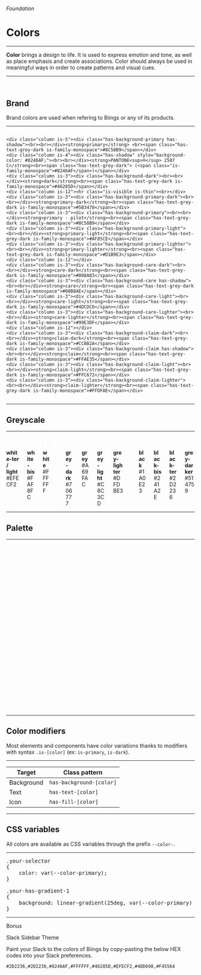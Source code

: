 <h6 class="subtitle is-6 is-uppercase has-text-grey">Foundation</h6><h1 class="title is-1 is-family-secondary">Colors</h1>
<hr class="is-visible">
<p class="subtitle is-5 is-family-secondary"><strong>Color</strong> brings a design to life. It is used to express emotion and tone, as well as place emphasis and create associations. Color should always be used in meaningful ways in order to create patterns and visual cues.</p>
<hr class="is-visible">
<br>
<h2 class="title is-4 is-spaced is-family-sans-serif">Brand</h2>

Brand colors are used when refering to Biings or any of its products.

<hr class="is-small">

<div class="columns is-multiline">
    
    <div class="column is-5"><div class="has-background-primary has-shadow"><br><br></div><strong>primary</strong> <br><span class="has-text-grey-dark is-family-monospace">#8C50B9</span></div>
    <div class="column is-4"><div class="has-shadow" style="background-color: #8246AF;"><br><br></div><strong>PANTONE<sup>®</sup> 2587 C</strong><br><span class="has-text-grey-dark"> (<span class="is-family-monospace">#8246AF</span>)</span></div>
    <div class="column is-3"><div class="has-background-dark"><br><br></div><strong>dark</strong><br><span class="has-text-grey-dark is-family-monospace">#46285D</span></div>
    <div class="column is-12"><hr class="is-visible is-thin"><br></div>
    <div class="column is-3"><div class="has-background-primary-dark"><br><br></div><strong>primary-dark</strong><br><span class="has-text-grey-dark is-family-monospace">#5B3478</span></div>
    <div class="column is-3"><div class="has-background-primary"><br><br></div><strong>primary · pilot</strong><br><span class="has-text-grey-dark is-family-monospace">#8C50B9</span></div>
    <div class="column is-3"><div class="has-background-primary-light"><br><br></div><strong>primary-light</strong><br><span class="has-text-grey-dark is-family-monospace">#AF85CE</span></div>
    <div class="column is-3"><div class="has-background-primary-lighter"><br><br></div><strong>primary-lighter</strong><br><span class="has-text-grey-dark is-family-monospace">#D1B9E3</span></div>
    <div class="column is-12"></div>
    <div class="column is-3"><div class="has-background-care-dark"><br><br></div><strong>care-dark</strong><br><span class="has-text-grey-dark is-family-monospace">#008A83</span></div>
    <div class="column is-3"><div class="has-background-care has-shadow"><br><br></div><strong>care</strong><br><span class="has-text-grey-dark is-family-monospace">#00B8AE</span></div>
    <div class="column is-3"><div class="has-background-care-light"><br><br></div><strong>care-light</strong><br><span class="has-text-grey-dark is-family-monospace">#4DCDC6</span></div>
    <div class="column is-3"><div class="has-background-care-lighter"><br><br></div><strong>care-lighter</strong><br><span class="has-text-grey-dark is-family-monospace">#99E3DF</span></div>
    <div class="column is-12"></div>
    <div class="column is-3"><div class="has-background-claim-dark"><br><br></div><strong>claim-dark</strong><br><span class="has-text-grey-dark is-family-monospace">#CC8B2A</span></div>
    <div class="column is-3"><div class="has-background-claim has-shadow"><br><br></div><strong>claim</strong><br><span class="has-text-grey-dark is-family-monospace">#FFAE35</span></div>
    <div class="column is-3"><div class="has-background-claim-light"><br><br></div><strong>claim-light</strong><br><span class="has-text-grey-dark is-family-monospace">#FFC672</span></div>
    <div class="column is-3"><div class="has-background-claim-lighter"><br><br></div><strong>claim-lighter</strong><br><span class="has-text-grey-dark is-family-monospace">#FFDFAE</span></div>
</div>

<hr class="is-visible is-large">

<h2 class="title is-4 is-family-sans-serif">Greyscale</h2>

<hr class="is-small">

<div class="columns is-multiline">
    <div class="column is-3"><div class="has-background-white-ter"><br><br></div><strong>white-ter / light</strong><br><span class="has-text-grey-dark is-family-monospace">#EFECF2</span></div>
    <div class="column is-3"><div class="has-background-white-bis"><br><br></div><strong>white-bis</strong><br><span class="has-text-grey-dark is-family-monospace">#FAF8FC</span></div>
    <div class="column is-3"><div class="has-background-white" style="box-shadow: inset 0 0 0 1px rgba(0,0,0,0.05);"><br><br></div><strong>white</strong><br><span class="has-text-grey-dark is-family-monospace">#FFFFFF</span></div>
    <div class="column is-12"></div>
    <div class="column is-3"><div class="has-background-grey-dark"><br><br></div><strong>grey-dark</strong><br><span class="has-text-grey-dark is-family-monospace">#706777</span></div>
    <div class="column is-3"><div class="has-background-grey"><br><br></div><strong>grey</strong><br><span class="has-text-grey-dark is-family-monospace">#A69FAC</span></div>
    <div class="column is-3"><div class="has-background-grey-light"><br><br></div><strong>grey-light</strong><br><span class="has-text-grey-dark is-family-monospace">#C8C3CD</span></div>
    <div class="column is-3"><div class="has-background-grey-lighter"><br><br></div><strong>grey-lighter</strong><br><span class="has-text-grey-dark is-family-monospace">#DFDBE3</span></div>
    <div class="column is-12"></div>
    <div class="column is-3"><div class="has-background-black"><br><br></div><strong>black</strong><br><span class="has-text-grey-dark is-family-monospace">#1A0E23</span></div>
    <div class="column is-3"><div class="has-background-black-bis"><br><br></div><strong>black-bis</strong><br><span class="has-text-grey-dark is-family-monospace">#241A2E</span></div>
    <div class="column is-3"><div class="has-background-black-ter"><br><br></div><strong>black-ter</strong><br><span class="has-text-grey-dark is-family-monospace">#2D2236</span></div>
    <div class="column is-3"><div class="has-background-grey-darker"><br><br></div><strong>grey-darker</strong><br><span class="has-text-grey-dark is-family-monospace">#514759</span></div>
</div>

<hr class="is-large is-visible">

<h2 class="title is-4 is-family-sans-serif">Palette</h2>

<hr class="is-small">

<div class="columns is-multiline">
    <div class="column is-3"><div class="has-background-purple-dark"><br><br></div><strong>purple-dark</strong><br><span class="has-text-grey-dark is-family-monospace">#803C88</span></div>
    <div class="column is-3"><div class="has-background-purple has-shadow"><br><br></div><strong>purple</strong><br><span class="has-text-grey-dark is-family-monospace">#AA50B5</span></div>
    <div class="column is-3"><div class="has-background-purple-light"><br><br></div><strong>purple-light</strong><br><span class="has-text-grey-dark is-family-monospace">#C485CB</span></div>
    <div class="column is-3"><div class="has-background-purple-lighter"><br><br></div><strong>purple-lighter</strong><br><span class="has-text-grey-dark is-family-monospace">#EEDCF0</span></div>
    <div class="column is-12"></div>
    <div class="column is-3"><div class="has-background-red-dark"><br><br></div><strong>red-dark</strong><br><span class="has-text-grey-dark is-family-monospace">#C34450</span></div>
    <div class="column is-3"><div class="has-background-red has-shadow"><br><br></div><strong>red</strong><br><span class="has-text-grey-dark is-family-monospace">#F45564</span></div>
    <div class="column is-3"><div class="has-background-red-light"><br><br></div><strong>red-light</strong><br><span class="has-text-grey-dark is-family-monospace">#F78893</span></div>
    <div class="column is-3"><div class="has-background-red-lighter"><br><br></div><strong>red-lighter</strong><br><span class="has-text-grey-dark is-family-monospace">#FDDDE0</span></div>
    <div class="column is-12"></div>
    <div class="column is-3"><div class="has-background-orange-dark"><br><br></div><strong>orange-dark</strong><br><span class="has-text-grey-dark is-family-monospace">#D97A37</span></div>
    <div class="column is-3"><div class="has-background-orange has-shadow"><br><br></div><strong>orange</strong><br><span class="has-text-grey-dark is-family-monospace">#FF8F41</span></div>
    <div class="column is-3"><div class="has-background-orange-light"><br><br></div><strong>orange-light</strong><br><span class="has-text-grey-dark is-family-monospace">#FFB17A</span></div>
    <div class="column is-3"><div class="has-background-orange-lighter"><br><br></div><strong>orange-lighter</strong><br><span class="has-text-grey-dark is-family-monospace">#FFE9D9</span></div>
    <div class="column is-12"></div>
    <div class="column is-3"><div class="has-background-yellow-dark"><br><br></div><strong>yellow-dark</strong><br><span class="has-text-grey-dark is-family-monospace">#D9A93D</span></div>
    <div class="column is-3"><div class="has-background-yellow has-shadow"><br><br></div><strong>yellow</strong><br><span class="has-text-grey-dark is-family-monospace">#FFC748</span></div>
    <div class="column is-3"><div class="has-background-yellow-light"><br><br></div><strong>yellow-light</strong><br><span class="has-text-grey-dark is-family-monospace">#FFD87F</span></div>
    <div class="column is-3"><div class="has-background-yellow-lighter"><br><br></div><strong>yellow-lighter</strong><br><span class="has-text-grey-dark is-family-monospace">#FFEEC8</span></div>
    <div class="column is-12"></div>
    <div class="column is-3"><div class="has-background-green-dark"><br><br></div><strong>green-dark</strong><br><span class="has-text-grey-dark is-family-monospace">#009351</span></div>
    <div class="column is-3"><div class="has-background-green has-shadow"><br><br></div><strong>green</strong><br><span class="has-text-grey-dark is-family-monospace">#00C46C</span></div>
    <div class="column is-3"><div class="has-background-green-light"><br><br></div><strong>green-light</strong><br><span class="has-text-grey-dark is-family-monospace">#4DD698</span></div>
    <div class="column is-3"><div class="has-background-green-lighter"><br><br></div><strong>green-lighter</strong><br><span class="has-text-grey-dark is-family-monospace">#CCF3E2</span></div>
    <div class="column is-12"></div>
    <div class="column is-3"><div class="has-background-turquoise-dark"><br><br></div><strong>turquoise-dark</strong><br><span class="has-text-grey-dark is-family-monospace">#009688</span></div>
    <div class="column is-3"><div class="has-background-turquoise has-shadow"><br><br></div><strong>turquoise</strong><br><span class="has-text-grey-dark is-family-monospace">#00C8B5</span></div>
    <div class="column is-3"><div class="has-background-turquoise-light"><br><br></div><strong>turquoise-light</strong><br><span class="has-text-grey-dark is-family-monospace">#4DD9CB</span></div>
    <div class="column is-3"><div class="has-background-turquoise-lighter"><br><br></div><strong>turquoise-lighter</strong><br><span class="has-text-grey-dark is-family-monospace">#CCF4F0</span></div>
    <div class="column is-12"></div>
    <div class="column is-3"><div class="has-background-cyan-dark"><br><br></div><strong>cyan-dark</strong><br><span class="has-text-grey-dark is-family-monospace">#018FB0</span></div>
    <div class="column is-3"><div class="has-background-cyan has-shadow"><br><br></div><strong>cyan</strong><br><span class="has-text-grey-dark is-family-monospace">#01BFEA</span></div>
    <div class="column is-3"><div class="has-background-cyan-light"><br><br></div><strong>cyan-light</strong><br><span class="has-text-grey-dark is-family-monospace">#4DD2F0</span></div>
    <div class="column is-3"><div class="has-background-cyan-lighter"><br><br></div><strong>cyan-lighter</strong><br><span class="has-text-grey-dark is-family-monospace">#CCF2FB</span></div>
    <div class="column is-12"></div>
    <div class="column is-3"><div class="has-background-blue-dark"><br><br></div><strong>blue-dark</strong><br><span class="has-text-grey-dark is-family-monospace">#065F9E</span></div>
    <div class="column is-3"><div class="has-background-blue has-shadow"><br><br></div><strong>blue</strong><br><span class="has-text-grey-dark is-family-monospace">#087FD2</span></div>
    <div class="column is-3"><div class="has-background-blue-light"><br><br></div><strong>blue-light</strong><br><span class="has-text-grey-dark is-family-monospace">#52A5E0</span></div>
    <div class="column is-3"><div class="has-background-blue-lighter"><br><br></div><strong>blue-lighter</strong><br><span class="has-text-grey-dark is-family-monospace">#CEE5F6</span></div>
</div>

<hr class="is-large is-visible">

<h2 class="title is-4 is-family-sans-serif is-spaced">Color modifiers</h2>

Most elements and components have color variations thanks to modifiers with syntax <code>.is-[color]</code> (ex: <code>is-primary</code>, <code>is-dark</code>).

<hr class="is-small">

<table class="table is-bordered">
<thead>
    <tr><th>Target</th>
    <th>Class pattern</th></tr>
</thead>
<tbody>
    <tr><td>Background</td><td><code>has-background-[color]</code></td></tr>
    <tr><td>Text</td><td><code>has-text-[color]</code></td></tr>
    <tr><td>Icon</td><td><code>has-fill-[color]</code></td></tr>
</tbody>
</table>

<hr class="is-large is-visible">

<h2 class="title is-4 is-family-sans-serif is-spaced">CSS variables</h2>

All colors are available as CSS variables through the prefix <code>--color-</code>.

<hr class="is-small">

<pre>
.your-selector
{
    color: var(--color-primary);
}

.your-has-gradient-1
{
    background: linear-gradient(25deg, var(--color-primary) -30%, var(--color-pink) 130%);
}
</pre>


<hr class="is-large is-visible">

<div class="box is-large is-raised is-floating hover-to-popping">
    <div class="subtitle is-3"><span class="tag is-small is-primary is-uppercase has-text-weight-semibold">Bonus</span></div>
    <p class="title is-4 has-text-primary-dark">Slack Sidebar Theme</p>
    <p class="subtitle is-5">Paint your Slack to the colors of Biings by copy-pasting the below HEX codes into your Slack preferences.</p>
    
    #2D2236,#2D2236,#8246AF,#FFFFFF,#46285D,#EFECF2,#4DD698,#F45564
</div>

